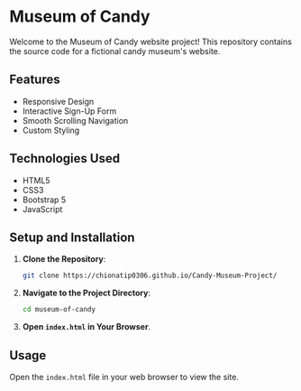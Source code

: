 # Museum of Candy

Welcome to the Museum of Candy website project! This repository contains the source code for a fictional candy museum's website.

## Features

- Responsive Design
- Interactive Sign-Up Form
- Smooth Scrolling Navigation
- Custom Styling

## Technologies Used

- HTML5
- CSS3
- Bootstrap 5
- JavaScript

## Setup and Installation

1. **Clone the Repository**:
    ```bash
    git clone https://chionatip0306.github.io/Candy-Museum-Project/
    
    ```

2. **Navigate to the Project Directory**:
    ```bash
    cd museum-of-candy
    ```

3. **Open `index.html` in Your Browser**.

## Usage

Open the `index.html` file in your web browser to view the site.


